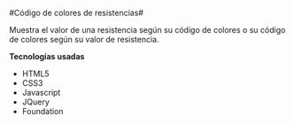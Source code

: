 #Código de colores de resistencias#

Muestra el valor de una resistencia según su código de colores o su código de colores según su valor de resistencia.

**Tecnologías usadas**
* HTML5
* CSS3
* Javascript
* JQuery
* Foundation